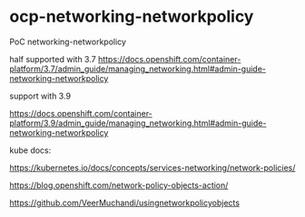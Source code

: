 # ocp-networking-networkpolicy
PoC networking-networkpolicy

 half supported with 3.7
https://docs.openshift.com/container-platform/3.7/admin_guide/managing_networking.html#admin-guide-networking-networkpolicy

 support with 3.9
 
 https://docs.openshift.com/container-platform/3.9/admin_guide/managing_networking.html#admin-guide-networking-networkpolicy
 
 kube docs:
 
 https://kubernetes.io/docs/concepts/services-networking/network-policies/



https://blog.openshift.com/network-policy-objects-action/



https://github.com/VeerMuchandi/usingnetworkpolicyobjects
